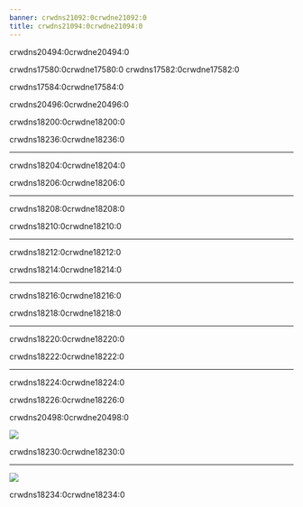```yaml
---
banner: crwdns21092:0crwdne21092:0
title: crwdns21094:0crwdne21094:0
---
```


<div id="temporarily-disabled" class="section-title">crwdns20494:0crwdne20494:0</div>
<div class="section-body">
    <p>
        crwdns17580:0crwdne17580:0 crwdns17582:0crwdne17582:0
    </p>
    <p>
        crwdns17584:0crwdne17584:0
    </p>
</div>

<div id="button-controls" class="section-title">crwdns20496:0crwdne20496:0</div>
<div class="section-body">
    <div class="button-action-group">
        <p class="button-action button">crwdns18200:0crwdne18200:0</p>
        <p class="button-action-text">crwdns18236:0crwdne18236:0</p>
    </div>
    <hr>
    <div class="button-action-group">
        <p class="button-action button">crwdns18204:0crwdne18204:0</p>
        <p class="button-action-text">crwdns18206:0crwdne18206:0</p>
    </div>
    <hr>
    <div class="button-action-group">
        <p class="button-action button">crwdns18208:0crwdne18208:0</p>
        <p class="button-action-text">crwdns18210:0crwdne18210:0</p>
    </div>
    <hr>
    <div class="button-action-group">
        <p class="button-action button">crwdns18212:0crwdne18212:0</p>
        <p class="button-action-text">crwdns18214:0crwdne18214:0</p>
    </div>
    <hr>
    <div class="button-action-group">
        <p class="button-action button">crwdns18216:0crwdne18216:0</p>
        <p class="button-action-text">crwdns18218:0crwdne18218:0</p>
    </div>
    <hr>
    <div class="button-action-group">
        <p class="button-action">crwdns18220:0crwdne18220:0</p>
        <p class="button-action-text">crwdns18222:0crwdne18222:0</p>
    </div>
    <hr>
    <div class="button-action-group">
        <p class="button-action">crwdns18224:0crwdne18224:0</p>
        <p class="button-action-text">crwdns18226:0crwdne18226:0</p>
    </div>
</div>

<div id="touch-controls" class="section-title">crwdns20498:0crwdne20498:0</div>
<div class="section-body">
    <div class="button-action-group">
        <p class="button-action"><img src="crwdns18228:0crwdne18228:0"></p>
        <p class="button-action-text">crwdns18230:0crwdne18230:0</p>
    </div>
    <hr>
    <div class="button-action-group">
        <p class="button-action"><img src="crwdns18232:0crwdne18232:0"></p>
        <p class="button-action-text">crwdns18234:0crwdne18234:0</p>
    </div>
</div>
